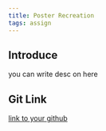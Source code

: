 ```yaml
---
title: Poster Recreation
tags: assign
---
```


## Introduce
you can write desc on here
## Git Link
<a href="http://google.com">link to your github</a>
